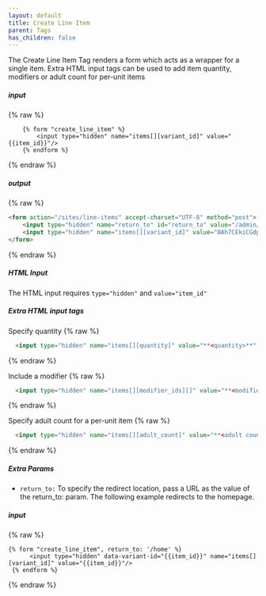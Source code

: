 ```yaml
---
layout: default
title: Create Line Item
parent: Tags
has_children: false
---
```


The Create Line Item Tag renders a form which acts as a wrapper for a single item.
Extra HTML input tags can be used to add item quantity, modifiers or adult count for per-unit items

##### input
{% raw %}
```liquid
    {% form "create_line_item" %}
        <input type="hidden" name="items[][variant_id]" value="{{item_id}}"/>
    {% endform %}
```
{% endraw %}

##### output
{% raw %}
```html
<form action="/sites/line-items" accept-charset="UTF-8" method="post">
    <input type="hidden" name="return_to" id="return_to" value="/admin/site_builder/sites/c94b650e/previews/book-tickets" autocomplete="off">
    <input type="hidden" name="items[][variant_id]" value="BAh7CEkiCGdpZAY6Bk....">
</form>
```
{% endraw %}

##### HTML Input
The HTML input requires `type="hidden"` and `value="item_id"`

##### Extra HTML input tags

Specify quantity
{% raw %}
```html
  <input type="hidden" name="items[][quantity]" value="**<quantity>**" />
```
{% endraw %}

Include a modifier
{% raw %}
```html
  <input type="hidden" name="items[][modifier_ids][]" value="**<modifier id>**" />
```
{% endraw %}

Specify adult count for a per-unit item
{% raw %}
```html
  <input type="hidden" name="items[][adult_count]" value="**<adult count>**" />
```
{% endraw %}


##### Extra Params
* `return_to:` To specify the redirect location, pass a URL as the value of the return_to: param.
The following example redirects to the homepage. 

##### input
{% raw %}
```liquid
{% form "create_line_item", return_to: '/home' %}
      <input type="hidden" data-variant-id="{{item_id}}" name="items[][variant_id]" value="{{item_id}}"/>
 {% endform %}
```
{% endraw %}